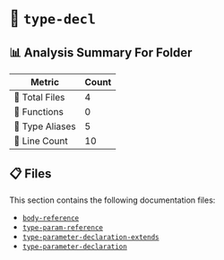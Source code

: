 # 📁 `type-decl`

## 📊 Analysis Summary For Folder

| Metric | Count |
|--------|-------|
| 📁 Total Files | 4 |
| 🔧 Functions | 0 |
| 📑 Type Aliases | 5 |
| 🔢 Line Count | 10 |


## 📋 Files

This section contains the following documentation files:

- [`body-reference`](./body-reference.md)
- [`type-param-reference`](./type-param-reference.md)
- [`type-parameter-declaration-extends`](./type-parameter-declaration-extends.md)
- [`type-parameter-declaration`](./type-parameter-declaration.md)